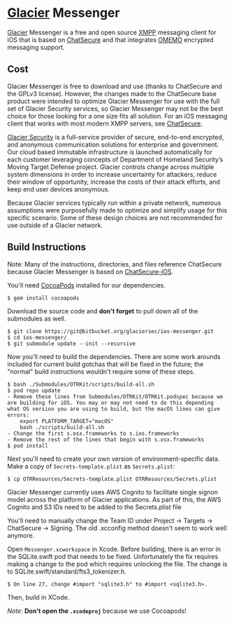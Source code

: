 # [Glacier](http://www.glaciersecurity.com) Messenger

[Glacier](http://www.glaciersecurity.com) Messenger is a free and open source [XMPP](https://en.wikipedia.org/wiki/XMPP) messaging client for iOS that is based on [ChatSecure](https://chatsecure.org) and that integrates [OMEMO](https://en.wikipedia.org/wiki/OMEMO) encrypted messaging support.

## Cost

Glacier Messenger is free to download and use (thanks to ChatSecure and the GPLv3 license). However, the changes made to the ChatSecure base product were intended to optimize Glacier Messenger for use with the full set of Glacier Security services, so Glacier Messenger may not be the best choice for those looking for a one size fits all solution. For an iOS messaging client that works with most modern XMPP servers, see [ChatSecure](https://chatsecure.org).

[Glacier Security](http://www.glaciersecurity.com) is a full-service provider of secure, end-to-end encrypted, and anonymous communication solutions for enterprise and government. Our cloud based immutable infrastructure is launched automatically for each customer leveraging concepts of Department of Homeland Security’s Moving Target Defense project. Glacier controls change across multiple system dimensions in order to increase uncertainty for attackers, reduce their window of opportunity, increase the costs of their attack efforts, and keep end user devices anonymous.

Because Glacier services typically run within a private network, numerous assumptions were purposefully made to optimize and simplify usage for this specific scenario. Some of these design choices are not recommended for use outside of a Glacier network.


## Build Instructions

Note: Many of the instructions, directories, and files reference ChatSecure because Glacier Messenger is based on [ChatSecure-iOS](https://github.com/ChatSecure/ChatSecure-iOS).

You'll need [CocoaPods](http://cocoapods.org) installed for our dependencies. 
    
    $ gem install cocoapods
    
Download the source code and **don't forget** to pull down all of the submodules as well. 

    $ git clone https://git@bitbucket.org/glaciersec/ios-messenger.git
    $ cd ios-messenger/
    $ git submodule update --init --recursive
    
Now you'll need to build the dependencies. There are some work arounds included for current build gotchas that will be fixed in the future; the "normal" build instructions wouldn't require some of these steps.
    
    $ bash ./Submodules/OTRKit/scripts/build-all.sh
    $ pod repo update
    - Remove these lines from Submodules/OTRKit/OTRKit.podspec because we are building for iOS. You may or may not need to do this depending what OS version you are using to build, but the macOS lines can give errors:
        export PLATFORM_TARGET="macOS"
        bash ./scripts/build-all.sh
    - Change the first s.osx.frameworks to s.ios.frameworks
    - Remove the rest of the lines that begin with s.osx.frameworks
    $ pod install
    
Next you'll need to create your own version of environment-specific data. Make a copy of `Secrets-template.plist` as `Secrets.plist`:

    $ cp OTRResources/Secrets-template.plist OTRResources/Secrets.plist
    
Glacier Messenger currently uses AWS Cognito to facilitate single signon model across the platform of Glacier applications. As part of this, the AWS Cognito and S3 IDs need to be added to the Secrets.plist file

You'll need to manually change the Team ID under Project -> Targets -> ChatSecure -> Signing. The old .xcconfig method doesn't seem to work well anymore.

Open `Messenger.xcworkspace` in Xcode. Before building, there is an error in the SQLite.swift pod that needs to be fixed. Unfortunately the fix requires making a change to the pod which requires unlocking the file. The change is to SQLite.swift/standard/fts3_tokenizer.h. 

    $ On line 27, change #import "sqlite3.h" to #import <sqlite3.h>. 

Then, build in XCode.

*Note*: **Don't open the `.xcodeproj`** because we use Cocoapods!


